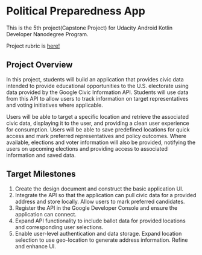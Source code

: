 # Political Preparedness App

This is the 5th project(Capstone Project) for Udacity Android Kotlin Developer Nanodegree Program. 

Project rubric is [here! ](https://review.udacity.com/#!/rubrics/2848/view)

## Project Overview

In this project, students will build an application that provides civic data intended to provide educational opportunities to the U.S. electorate using data provided by the Google Civic Information API. Students will use data from this API to allow users to track information on target representatives and voting initiatives where applicable.

Users will be able to target a specific location and retrieve the associated civic data, displaying it to the user, and providing a clean user experience for consumption. Users will be able to save predefined locations for quick access and mark preferred representatives and policy outcomes. Where available, elections and voter information will also be provided, notifying the users on upcoming elections and providing access to associated information and saved data.

## Target Milestones
1) Create the design document and construct the basic application UI.
2) Integrate the API so that the application can pull civic data for a provided address and store locally. Allow users to mark preferred candidates.
3) Register the API in the Google Developer Console and ensure the application can connect.
4) Expand API functionality to include ballot data for provided locations and corresponding user selections.
5) Enable user-level authentication and data storage. Expand location selection to use geo-location to generate address information. Refine and enhance UI.
